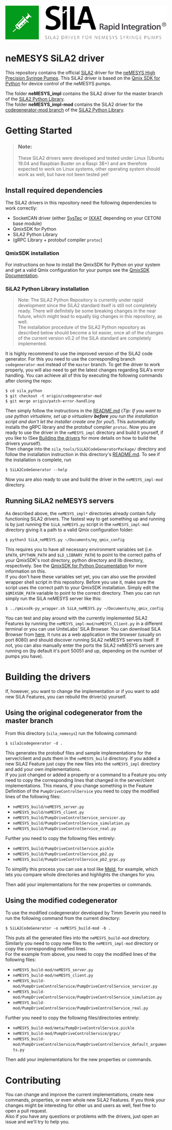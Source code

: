 ![neMESYS SiLA2 Logo](doc/sila_nemesys_logo.png) 

# neMESYS SiLA2 driver
This repository contains the official [SiLA2](https://sila-standard.com/) driver for the [neMESYS High Precision Syringe Pumps](https://www.cetoni.com/products/pumps). This SiLA2 driver is based on the [Qmix SDK for Python](https://github.com/CETONI-Software/qmixsdk-for-python) for device control of the neMESYS pumps.

The folder **neMESYS_impl** contains the SiLA2 driver for the master branch of the [SiLA2 Python Library](https://gitlab.com/SiLA2/sila_python).  
The folder **neMESYS_impl-mod** contains the SiLA2 driver for the 
[codegenerator-mod branch](https://gitlab.com/SiLA2/sila_python/tree/codegenerator-mod) of the 
[SiLA2 Python Library](https://gitlab.com/SiLA2/sila_python).

# Getting Started
> ### Note:
> These SiLA2 drivers were developed and tested under Linux (Ubuntu 19.04 and Raspbian Buster on a Raspi 3B+) and are therefore expected to work on Linux systems, other operating system should work as well, but have not been tested yet!

## Install required dependencies
The SiLA2 drivers in this repository need the following dependencies to work correctly:
* SocketCAN driver (either [SysTec](https://www.systec-electronic.com/en/company/support/device-driver/) or [IXXAT](https://www.ixxat.com/support/file-and-documents-download/drivers/socketcan-driver) depending on your CETONI base module)
* QmixSDK for Python
* SiLA2 Python Library
* (gRPC Library + protobuf compiler `protoc`)

### QmixSDK installation
For instructions on how to install the QmixSDK for Python on your system and get a valid Qmix configuration for your pumps see the [QmixSDK Documentation](https://www.cetoni.de/fileadmin/user_upload/Documents/Manuals/QmixSDK/index.html).

### SiLA2 Python Library installation
> Note: The SiLA2 Python Repository is currently under rapid development since the SiLA2 standard itself is still not completely ready. There will definitely be some breaking changes in the near future, which might lead to equally big changes in this repository, as well.  
> The installation procedure of the SiLA2 Python repository as described below should become a lot easier, once all of the changes of the current version v0.2 of the SiLA standard are completely implemented.

It is highly recommend to use the improved version of the SiLA2 code generator. For this you need to use the corresponding branch `codegenerator-mod` instead of the `master` branch. To get the driver to work properly, you will also need to get the latest changes regarding SiLA's error handling. You can achieve all of this by executing the following commands after cloning the repo:
```shell
$ cd sila_python
$ git checkout -t origin/codegenerator-mod
$ git merge origin/patch-error-handling
```
Then simply follow the instructions in the [README.md](https://gitlab.com/SiLA2/sila_python/blob/master/README.md) (*Tip: If you want to use python virtualenv, set up a virtualenv **before** you run the installation script and don't let the installer create one for you!*). This automatically installs the gRPC library and the protobuf compiler `protoc`. Now you are ready to use the driver in the `neMESYS_impl` directory and build it yourself, if you like to (See [Building the drivers](#building-the-drivers) for more details on how to build the drivers yourself).  
Then change into the `sila_tools/SiLA2CodeGeneratorPackage/` directory and follow the installation instruction in this directory's [README.md](https://gitlab.com/SiLA2/sila_python/blob/codegenerator-mod/sila_tools/SiLA2CodeGeneratorPackage/README.md). To see if the installation is complete, run 
```shell
$ SiLA2CodeGenerator --help
```
Now you are also ready to use and build the driver in the `neMESYS_impl-mod` directory.

## Running SiLA2 neMESYS servers
As described above, the `neMESYS_impl*` directories already contain fully functioning SiLA2 drivers. The fastest way to get something up and running is by just running the `SiLA_neMESYS.py` script in the `neMESYS_impl-mod` directory giving it a path to a valid Qmix configuration folder:
```shell
$ python3 SiLA_neMESYS.py ~/Documents/my_qmix_config
```
This requires you to have all necessary environment variables set (i.e. `$PATH`, `$PYTHON_PATH` and `$LD_LIBRARY_PATH`) to point to the correct paths of your QmixSDK's root directory, python directory and lib directory, respectively. See the [QmixSDK for Python Documentation](https://www.cetoni.de/fileadmin/user_upload/Documents/Manuals/QmixSDK/QmixSDK_Python.html) for more information on this.  
If you don't have these variables set yet, you can also use the provided wrapper shell script in this repository. Before you use it, make sure the script uses the correct path to your QmixSDK installation. Simply edit the `$QMIXSDK_PATH` variable to point to the correct directory. Then you can run simply run the SiLA neMESYS server like this:
```shell
$ ../qmixsdk-py_wrapper.sh SiLA_neMESYS.py ~/Documents/my_qmix_config
```

You can test and play around with the currently implemented SiLA2 Features by running the `neMESYS_impl-mod/neMESYS_Client.py` in a different terminal or you can use UniteLabs' SiLA Browser. You can download SiLA Browser from [here](http://www.unitelabs.ch/technology/plug-and-play/try-it-out). It runs as a web application in the browser (usually on port 8080) and should discover running SiLA2 neMESYS servers itself. If not, you can also manually enter the ports the SiLA2 neMESYS servers are running on (by default it's port 50051 and up, depending on the number of pumps you have).

# Building the drivers
If, however, you want to change the implementation or if you want to add new SiLA Features, you can rebuild the driver(s) yourself.

## Using the original codegenerator from the master branch
From this directory (`sila_nemesys`) run the following command:
```shell
$ sila2codegenerator -d .
```
This generates the protobuf files and sample implementations for the server/client and puts them in the `neMESYS_build` directory. If you added a new SiLA2 Feature just copy the new files into the `neMESYS_impl` directory and add your own implementations.  
If you just changed or added a property or a command to a Feature you only need to copy the corresponding lines that changed in the server/client implementations. This means, if you change something in the Feature Definition of the `PumpDriveControlService` you need to copy the modified lines of the following files:
* `neMESYS_build/neMESYS_server.py`
* `neMESYS_build/neMESYS_client.py`
* `neMESYS_build/PumpDriveControlService_servicer.py`
* `neMESYS_build/PumpDriveControlService_simulation.py`
* `neMESYS_build/PumpDriveControlService_real.py`

Further you need to copy the following files entirely:
* `neMESYS_build/PumpDriveControlService.pickle`
* `neMESYS_build/PumpDriveControlService_pb2.py`
* `neMESYS_build/PumpDriveControlService_pb2_grpc.py`

To simplify this process you can use a tool like [Meld](https://meldmerge.org/), for example, which lets you compare whole directories and highlights the changes for you.

Then add your implementations for the new properties or commands.

## Using the modified codegenerator
To use the modified codegenerator developed by Timm Severin you need to run the following command from the current directory:
```shell
$ SiLA2CodeGenerator -o neMESYS_build-mod -b .
```
This puts all the generated files into the `neMESYS_build-mod` directory. Similarly you need to copy new files to the `neMESYS_impl-mod` directory or copy the corresponding modfied lines.  
For the example from above, you need to copy the modified lines of the following files:
* `neMESYS_build-mod/neMESYS_server.py`
* `neMESYS_build-mod/neMESYS_client.py`
* `neMESYS_build-mod/PumpDriveControlService/PumpDriveControlService_servicer.py`
* `neMESYS_build-mod/PumpDriveControlService/PumpDriveControlService_simulation.py`
* `neMESYS_build-mod/PumpDriveControlService/PumpDriveControlService_real.py`

Further you need to copy the following files/directories entirely:
* `neMESYS_build-mod/meta/PumpDriveControlService.pickle`
* `neMESYS_build-mod/PumpDriveControlService/grpc/`
* `neMESYS_build-mod/PumpDriveControlService/PumpDriveControlService_default_arguments.py`

Then add your implementations for the new properties or commands.

# Contributing
You can change and improve the current implementations, create new commands, properties, or even whole new SiLA2 Features. If you think your changes might be interesting for other us and users as well, feel free to open a pull request.  
Also if you have any questions or problems with the drivers, just open an issue and we'll try to help you.
